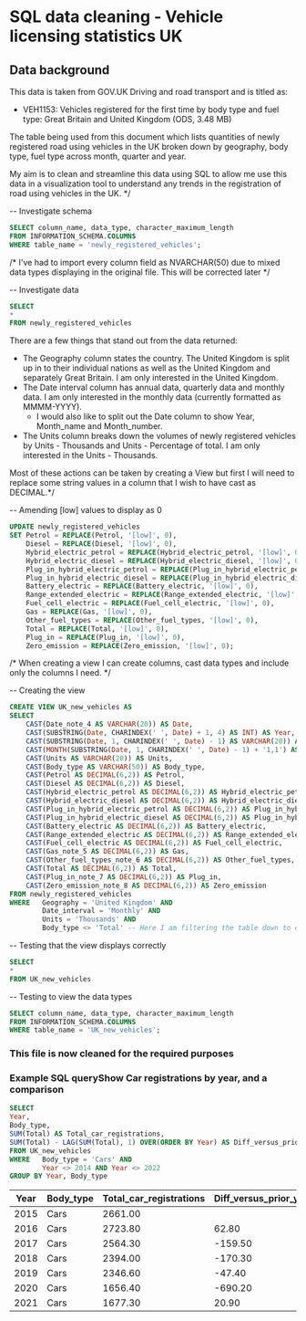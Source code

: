 # SQL data cleaning - Vehicle licensing statistics UK

## Data background

This data is taken from GOV.UK Driving and road transport and is titled as:

* VEH1153: Vehicles registered for the first time by body type and fuel type: Great Britain and United Kingdom (ODS, 3.48 MB)

The table being used from this document which lists quantities of newly registered road using vehicles in the UK broken down by geography, body type, fuel type across month, quarter and year.

My aim is to clean and streamline this data using SQL to allow me use this data in a visualization tool to understand any trends in the registration of road using vehicles in the UK. */

-- Investigate schema

```sql
SELECT column_name, data_type, character_maximum_length
FROM INFORMATION_SCHEMA.COLUMNS
WHERE table_name = 'newly_registered_vehicles';
```

/* I've had to import every column field as NVARCHAR(50) due to mixed data types displaying in the original file. This will be corrected later */

-- Investigate data

```sql
SELECT
*
FROM newly_registered_vehicles
```

There are a few things that stand out from the data returned:
* The Geography column states the country. The United Kingdom is split up in to their individual nations as well as the United Kingdom and separately Great Britain. I am only interested in the United Kingdom.
* The Date interval column has annual data, quarterly data and monthly data. I am only interested in the monthly data (currently formatted as MMMM-YYYY).
	* I would also like to split out the Date column to show Year, Month_name and Month_number.
* The Units column breaks down the volumes of newly registered vehicles by Units - Thousands and Units - Percentage of total. I am only interested in the Units - Thousands.

Most of these actions can be taken by creating a View but first I will need to replace some string values in a column that I wish to have cast as DECIMAL.*/

-- Amending [low] values to display as 0

```sql
UPDATE newly_registered_vehicles
SET	Petrol = REPLACE(Petrol, '[low]', 0),
	Diesel = REPLACE(Diesel, '[low]', 0),
	Hybrid_electric_petrol = REPLACE(Hybrid_electric_petrol, '[low]', 0),
	Hybrid_electric_diesel = REPLACE(Hybrid_electric_diesel, '[low]', 0),
	Plug_in_hybrid_electric_petrol = REPLACE(Plug_in_hybrid_electric_petrol, '[low]', 0),
	Plug_in_hybrid_electric_diesel = REPLACE(Plug_in_hybrid_electric_diesel, '[low]', 0),
	Battery_electric = REPLACE(Battery_electric, '[low]', 0),
	Range_extended_electric = REPLACE(Range_extended_electric, '[low]', 0),
	Fuel_cell_electric = REPLACE(Fuel_cell_electric, '[low]', 0),
	Gas = REPLACE(Gas, '[low]', 0),
	Other_fuel_types = REPLACE(Other_fuel_types, '[low]', 0),
	Total = REPLACE(Total, '[low]', 0),
	Plug_in = REPLACE(Plug_in, '[low]', 0),
	Zero_emission = REPLACE(Zero_emission, '[low]', 0);
```

/* When creating a view I can create columns, cast data types and include only the columns I need. */

--  Creating the view

```sql
CREATE VIEW UK_new_vehicles AS
SELECT
	CAST(Date_note_4 AS VARCHAR(20)) AS Date,
	CAST(SUBSTRING(Date, CHARINDEX(' ', Date) + 1, 4) AS INT) AS Year,
	CAST(SUBSTRING(Date, 1, CHARINDEX(' ', Date) - 1) AS VARCHAR(20)) AS Month_name,
	CAST(MONTH(SUBSTRING(Date, 1, CHARINDEX(' ', Date) - 1) + '1,1') AS INT) AS Month_number,
	CAST(Units AS VARCHAR(20)) AS Units,
	CAST(Body_type AS VARCHAR(50)) AS Body_type,
	CAST(Petrol AS DECIMAL(6,2)) AS Petrol,
	CAST(Diesel AS DECIMAL(6,2)) AS Diesel,
	CAST(Hybrid_electric_petrol AS DECIMAL(6,2)) AS Hybrid_electric_petrol,
	CAST(Hybrid_electric_diesel AS DECIMAL(6,2)) AS Hybrid_electric_diesel,
	CAST(Plug_in_hybrid_electric_petrol AS DECIMAL(6,2)) AS Plug_in_hybrid_electric_petrol,
	CAST(Plug_in_hybrid_electric_diesel AS DECIMAL(6,2)) AS Plug_in_hybrid_electric_diesel,
	CAST(Battery_electric AS DECIMAL(6,2)) AS Battery_electric,
	CAST(Range_extended_electric AS DECIMAL(6,2)) AS Range_extended_electric,
	CAST(Fuel_cell_electric AS DECIMAL(6,2)) AS Fuel_cell_electric,
	CAST(Gas_note_5 AS DECIMAL(6,2)) AS Gas,
	CAST(Other_fuel_types_note_6 AS DECIMAL(6,2)) AS Other_fuel_types,
	CAST(Total AS DECIMAL(6,2)) AS Total,
	CAST(Plug_in_note_7 AS DECIMAL(6,2)) AS Plug_in,
	CAST(Zero_emission_note_8 AS DECIMAL(6,2)) AS Zero_emission
FROM newly_registered_vehicles
WHERE	Geography = 'United Kingdom' AND 
		Date_interval = 'Monthly' AND
		Units = 'Thousands' AND
		Body_type <> 'Total' -- Here I am filtering the table down to only the data required
```

-- Testing that the view displays correctly

```sql
SELECT 
* 
FROM UK_new_vehicles
```

-- Testing to view the data types
```sql
SELECT column_name, data_type, character_maximum_length
FROM INFORMATION_SCHEMA.COLUMNS
WHERE table_name = 'UK_new_vehicles';
```

### This file is now cleaned for the required purposes

### Example SQL queryShow Car registrations by year, and a comparison

```sql
SELECT
Year,
Body_type,
SUM(Total) AS Total_car_registrations,
SUM(Total) - LAG(SUM(Total), 1) OVER(ORDER BY Year) AS Diff_versus_prior_year
FROM UK_new_vehicles
WHERE	Body_type = 'Cars' AND
		Year <> 2014 AND Year <> 2022
GROUP BY Year, Body_type
```

| Year | Body_type | Total_car_registrations | Diff_versus_prior_year |
|------|-----------|-------------------------|------------------------|
| 2015 | Cars      | 2661.00                 |                        |
| 2016 | Cars      | 2723.80                 | 62.80                  |
| 2017 | Cars      | 2564.30                 | -159.50                |
| 2018 | Cars      | 2394.00                 | -170.30                |
| 2019 | Cars      | 2346.60                 | -47.40                 |
| 2020 | Cars      | 1656.40                 | -690.20                |
| 2021 | Cars      | 1677.30                 | 20.90                  |
